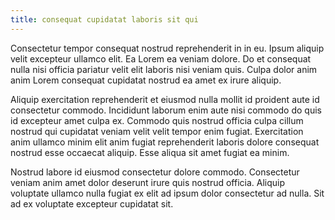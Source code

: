 ```yaml
---
title: consequat cupidatat laboris sit qui
---
```


Consectetur tempor consequat nostrud reprehenderit in in eu. Ipsum aliquip velit excepteur ullamco elit. Ea Lorem ea veniam dolore. Do et consequat nulla nisi officia pariatur velit elit laboris nisi veniam quis. Culpa dolor anim anim Lorem consequat cupidatat nostrud ea amet ex irure aliquip.

Aliquip exercitation reprehenderit et eiusmod nulla mollit id proident aute id consectetur commodo. Incididunt laborum enim aute nisi commodo do quis id excepteur amet culpa ex. Commodo quis nostrud officia culpa cillum nostrud qui cupidatat veniam velit velit tempor enim fugiat. Exercitation anim ullamco minim elit anim fugiat reprehenderit laboris dolore consequat nostrud esse occaecat aliquip. Esse aliqua sit amet fugiat ea minim.

Nostrud labore id eiusmod consectetur dolore commodo. Consectetur veniam anim amet dolor deserunt irure quis nostrud officia. Aliquip voluptate ullamco nulla fugiat ex elit ad ipsum dolor consectetur ad nulla. Sit ad ex voluptate excepteur cupidatat sit.